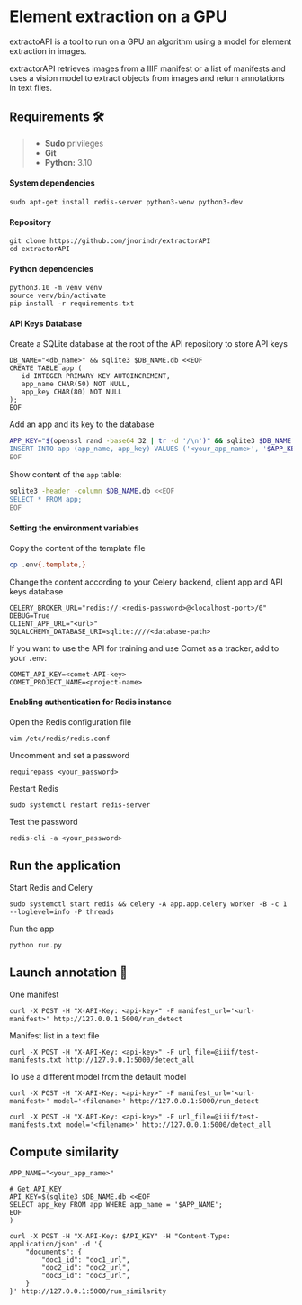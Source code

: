 # Element extraction on a GPU

extractoAPI is a tool to run on a GPU an algorithm using a model for element extraction in images.

extractorAPI retrieves images from a IIIF manifest or a list of manifests and uses a vision model to extract objects from images and return annotations in text files. 

## Requirements :hammer_and_wrench:

> - **Sudo** privileges
> - **Git**
> - **Python:** 3.10

#### System dependencies
```shell
sudo apt-get install redis-server python3-venv python3-dev
```
#### Repository
```shell
git clone https://github.com/jnorindr/extractorAPI
cd extractorAPI
```
#### Python dependencies
```shell
python3.10 -m venv venv
source venv/bin/activate
pip install -r requirements.txt
```
#### API Keys Database

Create a SQLite database at the root of the API repository to store API keys
```shell
DB_NAME="<db_name>" && sqlite3 $DB_NAME.db <<EOF
CREATE TABLE app (
   id INTEGER PRIMARY KEY AUTOINCREMENT,
   app_name CHAR(50) NOT NULL,
   app_key CHAR(80) NOT NULL
);
EOF
```
Add an app and its key to the database
```bash
APP_KEY="$(openssl rand -base64 32 | tr -d '/\n')" && sqlite3 $DB_NAME.db <<EOF
INSERT INTO app (app_name, app_key) VALUES ('<your_app_name>', '$APP_KEY');
EOF
```

Show content of the `app` table:
```bash
sqlite3 -header -column $DB_NAME.db <<EOF
SELECT * FROM app;
EOF
```

#### Setting the environment variables
Copy the content of the template file
```bash
cp .env{.template,}
```
Change the content according to your Celery backend, client app and API keys database
```
CELERY_BROKER_URL="redis://:<redis-password>@<localhost-port>/0"
DEBUG=True
CLIENT_APP_URL="<url>"
SQLALCHEMY_DATABASE_URI=sqlite:////<database-path>
```
If you want to use the API for training and use Comet as a tracker, add to your `.env`:
```
COMET_API_KEY=<comet-API-key>
COMET_PROJECT_NAME=<project-name>
```
#### Enabling authentication for Redis instance
Open the Redis configuration file
```
vim /etc/redis/redis.conf
```
Uncomment and set a password
```
requirepass <your_password>
```
Restart Redis
```
sudo systemctl restart redis-server
```
Test the password
```
redis-cli -a <your_password>
```
## Run the application 
Start Redis and Celery
```shell
sudo systemctl start redis && celery -A app.app.celery worker -B -c 1 --loglevel=info -P threads
```
Run the app
```shell
python run.py
```
## Launch annotation :rocket:
One manifest
```shell
curl -X POST -H "X-API-Key: <api-key>" -F manifest_url='<url-manifest>' http://127.0.0.1:5000/run_detect
```
Manifest list in a text file
```shell
curl -X POST -H "X-API-Key: <api-key>" -F url_file=@iiif/test-manifests.txt http://127.0.0.1:5000/detect_all
```
To use a different model from the default model
```shell
curl -X POST -H "X-API-Key: <api-key>" -F manifest_url='<url-manifest>' model='<filename>' http://127.0.0.1:5000/run_detect
```
```shell
curl -X POST -H "X-API-Key: <api-key>" -F url_file=@iiif/test-manifests.txt model='<filename>' http://127.0.0.1:5000/detect_all
```

## Compute similarity
```shell
APP_NAME="<your_app_name>"
```

```shell
# Get API_KEY
API_KEY=$(sqlite3 $DB_NAME.db <<EOF
SELECT app_key FROM app WHERE app_name = '$APP_NAME';
EOF
)
```

```shell
curl -X POST -H "X-API-Key: $API_KEY" -H "Content-Type: application/json" -d '{
    "documents": {
        "doc1_id": "doc1_url",
        "doc2_id": "doc2_url",
        "doc3_id": "doc3_url",
    }
}' http://127.0.0.1:5000/run_similarity
```
